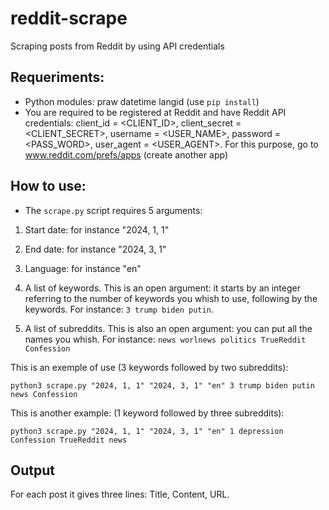 # reddit-scrape

Scraping posts from Reddit by using API credentials


## Requeriments:
* Python modules: praw datetime langid (use `pip install`)
* You are required to be registered at Reddit and have Reddit API credentials: client_id = <CLIENT_ID>, client_secret = <CLIENT_SECRET>, username = <USER_NAME>, password = <PASS_WORD>, user_agent = <USER_AGENT>. For this purpose, go to www.reddit.com/prefs/apps (create another app)

## How to use:

*  The `scrape.py` script requires 5 arguments:

1. Start date: for instance "2024, 1, 1"

2. End date: for instance "2024, 3, 1"

3. Language: for instance "en"

4. A list of keywords. This is an open argument: it starts by an integer referring to the number of keywords you whish to use, following by the keywords. For instance: `3 trump biden putin`.

5. A list of subreddits. This is also an open argument: you can put all the names you whish. For instance: `news worlnews politics TrueReddit Confession`

This is an exemple of use (3 keywords followed by two subreddits):

```python3 scrape.py "2024, 1, 1" "2024, 3, 1" "en" 3 trump biden putin news Confession```

This is another example: (1 keyword followed by three subreddits):

```python3 scrape.py "2024, 1, 1" "2024, 3, 1" "en" 1 depression Confession TrueReddit news```

## Output

For each post it gives three lines: Title, Content, URL.
